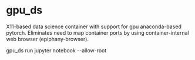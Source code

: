 # gpu_ds
X11-based data science container with support for gpu anaconda-based pytorch. Eliminates need to map container ports by using container-internal web browser (epiphany-browser).

gpu_ds run
  jupyter notebook --allow-root
